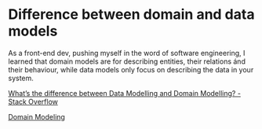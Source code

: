 # Difference between domain and data models
As a front-end dev, pushing myself in the word of software engineering, I learned that domain models are for describing entities, their relations ánd their behaviour, while data models only focus on describing the data in your system. 

[What’s the difference between Data Modelling and Domain Modelling? - Stack Overflow](https://stackoverflow.com/questions/3507671/whats-the-difference-between-data-modelling-and-domain-modelling)

[Domain Modeling](https://www.slideshare.net/harshjegadeesan/lecture-domain-modeling-presentation)